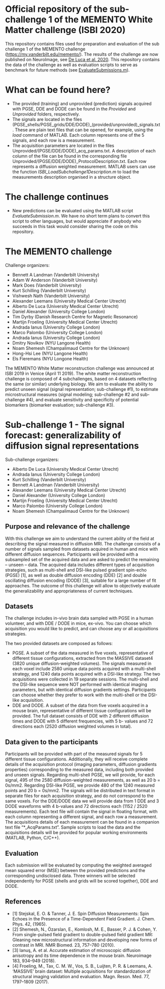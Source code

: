 # Official repository of the sub-challenge 1 of the MEMENTO White Matter challenge (ISBI 2020)
This repository contains files used for preparation and evaluation of the sub challenge 1 of the MEMENTO challenge (https://my.vanderbilt.edu/memento/). The results of the challenge are now published on NeuroImage, see [De Luca et al. 2020](https://www.sciencedirect.com/science/article/pii/S1053811921006431).
This repository contains the data of the challenge as well as evaluation scripts to serve as benchmark for future methods (see [EvaluateSubmissions.m](https://github.com/PROVIDI-Lab/MEMENTO/blob/main/EvaluateSubmission.m)).

# What can be found here?
- The provided (training) and unprovided (prediction) signals acquired with PGSE, DDE and DODE can be found in the *Provided* and *Unprovided* folders, respectively. 
- The signals are located in the files (PGSE_shells/PGSE_grids/DDE/DODE)_(provided/unprovided)_signals.txt. These are plain text files that can be opened, for example, using the *load* command of MATLAB. Each column represents one of the 5 signals, and each row is a measurement.
- The acquisition parameters are located in the files Unprovided/(PGSE/DDE/DODE)_acq_params.txt. A description of each column of the file can be found in the corresponding file Unprovided/(PGSE/DDE/DODE)_ProtocolDescription.txt. Each row represents a diffusion weighted measurement. MATLAB users can use the function *ISBI_LoadSubchallenge1Description.m* to load the measurements description organised in a structure object. 

# The challenge continues
- New predictions can be evaluated using the MATLAB script *EvaluateSubmission.m*. We have no short term plans to convert this script to other languages, but would appreciate if anybody who succeeds in this task would consider sharing the code on this repository.  

# The MEMENTO challenge
Challenge organizers: 
- Bennett A Landman (Vanderbilt University)
- Adam W Anderson (Vanderbilt University)
- Mark Does (Vanderbilt University)
- Kurt Schilling (Vanderbilt University)
- Vishwesh Nath (Vanderbilt University)
- Alexander Leemans (University Medical Center Utrecht)
- Alberto De Luca (University Medical Center Utrecht)
- Daniel Alexander (University College London)
- Tim Dyrby (Danish Research Centre for Magnetic Resonance)
- Martijn Froeling (University Medical Center Utrecht)
- Andrada Ianus (University College London)
- Marco Palombo (University College London)
- Andrada Ianus (University College London)
- Dmitry Novikov (NYU Langone Health)
- Noam Shemesh (Champalimaud Centre for the Unknown)
- Hong-Hsi Lee  (NYU Langone Health)
- Els Fieremans (NYU Longone Health)

The MEMENTO White Matter reconstruction challenge was announced at ISBI 2019 in Venice (April 11 2019). The white matter reconstruction challenge is composed of 4 subchallenges, based on 4 datasets reflecting the same (or similar) underlying biology. We aim to evaluate the ability to predict unseen signal (signal representation; sub-challenge #1), to estimate microstructural measures (signal modeling; sub-challenge #2 and sub-challenge #4), and evaluate sensitivity and specificity of potential biomarkers (biomarker evaluation; sub-challenge #3).

# Sub-challenge 1 - The signal forecast: generalizability of diffusion signal representations
Sub-challenge organizers:
- Alberto De Luca (University Medical Center Utrecht)
- Andrada Ianus (University College London)
- Kurt Schilling (Vanderbilt University)
- Bennett A Landman (Vanderbilt University)
- Alexander Leemans (University Medical Center Utrecht)
- Daniel Alexander (University College London)
- Martijn Froeling (University Medical Center Utrecht)
- Marco Palombo (University College London)
- Noam Shemesh (Champalimaud Centre for the Unknown)
## Purpose and relevance of the challenge

With this challenge we aim to understand the current ability of the field at describing the signal measured in diffusion MRI. The challenge consists of a number of signals sampled from datasets acquired in human and mice with different diffusion sequences. Participants will be provided with a subsampled set of the acquired data and are asked to predict the remaining – unseen – data. The acquired data includes different types of acquisition strategies, such as multi-shell and DSI-like pulsed gradient spin-echo (PGSE) [1], as well as double diffusion encoding (DDE) [2] and double oscillating diffusion encoding (DODE) [3], suitable for a large number of fit approaches. The outcome of this challenge will allow to objectively evaluate the generalizability and appropriateness of current techniques.

## Datasets

The challenge includes in-vivo brain data sampled with PGSE in a human volunteer, and with DDE / DODE in mice, ex-vivo. You can choose which acquisition you would like to predict, and can choose any or all acquisitions strategies.

The two provided datasets are composed as follows:
- PGSE. A subset of the data measured in five voxels, representative of different tissue configurations, extracted from the MASSIVE dataset4 (3820 unique diffusion-weighted volumes). The signals measured in each voxel include 2580 unique data points acquired with a multi-shell strategy, and 1240 data points acquired with a DSI-like strategy. The two acquisitions were collected in 19 separate sessions. The multi-shell and the DSI-like sequence were NOT performed with identical imaging parameters, but with identical diffusion gradients settings. Participants can choose whether they prefer to work with the multi-shell or the DSI-like acquisition.
- DDE and DODE. A subset of the data from five voxels acquired in a mouse brain, representative of different tissue configurations will be provided. The full dataset consists of DDE with 2 different diffusion times and DODE with 5 different frequencies, with 5 b- values and 72 directions each (2520 diffusion weighted volumes in total).

## Data given to the participants
Participants will be provided with part of the measured signals for 5 different tissue configurations. Additionally, they will receive complete details of the acquisition protocol (imaging parameters, diffusion gradients properties) corresponding to the measured data, including both provided and unseen signals. Regarding multi-shell PGSE, we will provide, for each signal, 495 of the 2580 diffusion-weighted measurements, as well as 20 b = 0s/mm2. Regarding DSI-like PGSE, we provide 480 of the 1240 measured points and 20 b = 0s/mm2. The signals will be distributed in text format in separate files for each acquisition strategy, and do not correspond to the same voxels. For the DDE/DODE data we will provide data from 1 DDE and 3 DODE waveforms with 4 b-values and 72 directions each (1152 / 2520 measurements). Each text file will contain the signal in floating format, with each column representing a different signal, and each row a measurement. The acquisitions details of each measurement can be found in a companion text file “*_AcqParams.txt”. Sample scripts to load the data and the acquisitions details will be provided for popular working environments (MATLAB, Python, C/C++).

## Evaluation

Each submission will be evaluated by computing the weighted averaged mean squared error (MSE) between the provided predictions and the corresponding undisclosed data. Three winners will be selected independently for PGSE (shells and grids will be scored together), DDE and DODE.

## References
- [1] Stejskal, E. O. & Tanner, J. E. Spin Diffusion Measurements: Spin Echoes in the Presence of a Time-Dependent Field Gradient. J. Chem. Phys. 42, (1965).
- [2] Shemesh, N., Özarslan, E., Komlosh, M. E., Basser, P. J. & Cohen, Y. From single-pulsed field gradient to double-pulsed field gradient MR: Gleaning new microstructural information and developing new forms of contrast in MRI. NMR Biomed. 23, 757–780 (2010).
- [3] Ianuş, A. et al. Accurate estimation of microscopic diffusion anisotropy and its time dependence in the mouse brain. Neuroimage 183, 934–949 (2018).
- [4] Froeling, M., Tax, C. M. W., Vos, S. B., Luijten, P. R. & Leemans, A. ‘MASSIVE’ brain dataset: Multiple acquisitions for standardization of structural imaging validation and evaluation. Magn. Reson. Med. 77, 1797–1809 (2017).


